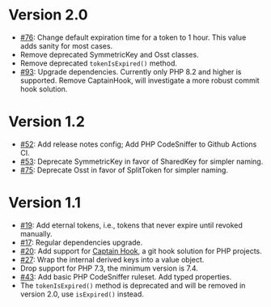 # Version 2.0

* [#76](https://github.com/Oire/Iridium-php/pull/76):
  Change default expiration time for a token to 1 hour. This value adds sanity for most cases.
* Remove deprecated SymmetricKey and Osst classes.
* Remove deprecated `tokenIsExpired()` method.
* [#93](https://github.com/Oire/Iridium-php/pull/93):
  Upgrade dependencies. Currently only PHP 8.2 and higher is supported.
  Remove CaptainHook, will investigate a more robust commit hook solution.

# Version 1.2

* [#52](https://github.com/Oire/Iridium-php/pull/52):
  Add release notes config; Add PHP CodeSniffer to Github Actions CI.
* [#53](https://github.com/Oire/Iridium-php/pull/53):
  Deprecate SymmetricKey in favor of SharedKey for simpler naming.
* [#75](https://github.com/Oire/Iridium-php/pull/75):
  Deprecate Osst in favor of SplitToken for simpler naming.

# Version 1.1

* [#19](https://github.com/Oire/Iridium-php/pull/19):
  Add eternal tokens, i.e., tokens that never expire until revoked manually.
* [#17](https://github.com/Oire/Iridium-php/pull/17):
  Regular dependencies upgrade.
* [#20](https://github.com/Oire/Iridium-php/pull/20):
  Add support for [Captain Hook](https://github.com/captainhookphp/captainhook), a git hook solution for PHP projects.
* [#27](https://github.com/Oire/Iridium-php/pull/27):
  Wrap the internal derived keys into a value object.
* Drop support for PHP 7.3, the minimum version is 7.4.
* [#43](https://github.com/Oire/Iridium-php/pull/43):
  Add basic PHP CodeSniffer ruleset.
  Add typed properties.
* The `tokenIsExpired()` method is deprecated and will be removed in version 2.0, use `isExpired()` instead.

